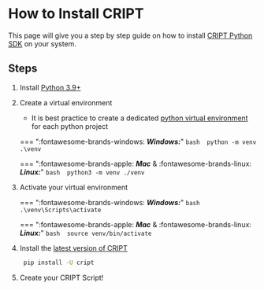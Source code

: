 # How to Install CRIPT

This page will give you a step by step guide on how to install [CRIPT Python SDK](https://pypi.org/project/cript/) on your system.


## Steps
1.  Install [Python 3.9+](https://www.python.org/downloads/)
2.  Create a virtual environment
    * It is best practice to create a dedicated [python virtual environment](https://docs.python.org/3/library/venv.html) for each python project

    === ":fontawesome-brands-windows: **_Windows:_**"
        ```bash 
        python -m venv .\venv
        ```

    === ":fontawesome-brands-apple: **_Mac_** & :fontawesome-brands-linux: **_Linux:_**"
        ```bash 
        python3 -m venv ./venv
        ```

3.  Activate your virtual environment

    === ":fontawesome-brands-windows: **_Windows:_**"
        ```bash 
        .\venv\Scripts\activate
        ```

    === ":fontawesome-brands-apple: **_Mac_** & :fontawesome-brands-linux: **_Linux:_**"
        ```bash 
        source venv/bin/activate
        ```

4.  Install the [latest version of CRIPT](https://pypi.org/project/cript/)
    ```bash
     pip install -U cript
    ```
5.  Create your CRIPT Script!

